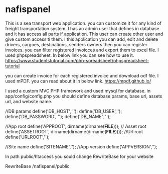 # nafispanel
This is a sea transport web application. you can customize it for any kind of freight transportation system. I has an admin user that defines in database and it has access all parts if application. 
This user can create other user and give custom access ti them. I this application you can add, edit and delete drivers, cargoes, destinations, senders
owners then you can register invoices. you can filter registered invoicces and export them to excel file. I used phpspreadsheet. In below link you can see 
how to use it.
https://www.studentstutorial.com/php-spreadsheet/phpspreadsheet-tutorial

you can create invoice for each registered invoice and download odf file. I used mPDF. you can read about it in below link.
https://mpdf.github.io/

I used a custom MVC PHP framework and used mysql for database. in app/config/config.php you should define database params, base url, assets url, and 
website name.

//DB params
define('DB_HOST', '');
define('DB_USER','');
define('DB_PASSWORD', '');
define('DB_NAME', '');

//App root
define('APPROOT', dirname(dirname(__FILE__)));
// Asset root
define('ASSETROOT', dirname(dirname(dirname(__FILE__))));
//Url root
define('URLROOT','');

//Site name
define('SITENAME','');
//App version
define('APPVERSION','');

In path public/htaccess you sould change RewriteBase for your website     

RewriteBase /nafispanel/public

